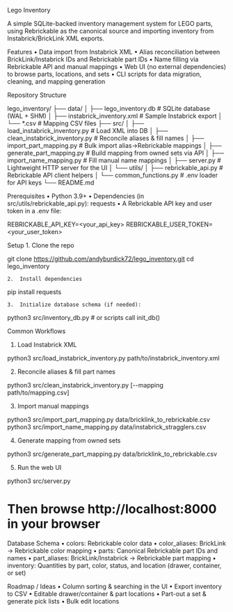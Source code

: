 Lego Inventory

A simple SQLite-backed inventory management system for LEGO parts, using Rebrickable as the canonical source and importing inventory from Instabrick/BrickLink XML exports.

Features
	•	Data import from Instabrick XML
	•	Alias reconciliation between BrickLink/Instabrick IDs and Rebrickable part IDs
	•	Name filling via Rebrickable API and manual mappings
	•	Web UI (no external dependencies) to browse parts, locations, and sets
	•	CLI scripts for data migration, cleaning, and mapping generation

Repository Structure

lego_inventory/
├── data/
│   ├── lego_inventory.db       # SQLite database (WAL + SHM)
│   ├── instabrick_inventory.xml  # Sample Instabrick export
│   └── *.csv                   # Mapping CSV files
├── src/
│   ├── load_instabrick_inventory.py  # Load XML into DB
│   ├── clean_instabrick_inventory.py # Reconcile aliases & fill names
│   ├── import_part_mapping.py        # Bulk import alias→Rebrickable mappings
│   ├── generate_part_mapping.py      # Build mapping from owned sets via API
│   ├── import_name_mapping.py        # Fill manual name mappings
│   ├── server.py                     # Lightweight HTTP server for the UI
│   └── utils/
│       ├── rebrickable_api.py        # Rebrickable API client helpers
│       └── common_functions.py       # .env loader for API keys
└── README.md

Prerequisites
	•	Python 3.9+
	•	Dependencies (in src/utils/rebrickable_api.py): requests
	•	A Rebrickable API key and user token in a .env file:

REBRICKABLE_API_KEY=<your_api_key>
REBRICKABLE_USER_TOKEN=<your_user_token>

Setup
	1.	Clone the repo

git clone https://github.com/andyburdick72/lego_inventory.git
cd lego_inventory

	2.	Install dependencies

pip install requests

	3.	Initialize database schema (if needed):

python3 src/inventory_db.py  # or scripts call init_db()



Common Workflows

1. Load Instabrick XML

python3 src/load_instabrick_inventory.py path/to/instabrick_inventory.xml

2. Reconcile aliases & fill part names

python3 src/clean_instabrick_inventory.py [--mapping path/to/mapping.csv]

3. Import manual mappings

python3 src/import_part_mapping.py data/bricklink_to_rebrickable.csv
python3 src/import_name_mapping.py data/instabrick_stragglers.csv

4. Generate mapping from owned sets

python3 src/generate_part_mapping.py data/bricklink_to_rebrickable.csv

5. Run the web UI

python3 src/server.py
# Then browse http://localhost:8000 in your browser

Database Schema
	•	colors: Rebrickable color data
	•	color_aliases: BrickLink → Rebrickable color mapping
	•	parts: Canonical Rebrickable part IDs and names
	•	part_aliases: BrickLink/Instabrick → Rebrickable part mapping
	•	inventory: Quantities by part, color, status, and location (drawer, container, or set)

Roadmap / Ideas
	•	Column sorting & searching in the UI
	•	Export inventory to CSV
	•	Editable drawer/container & part locations
	•	Part-out a set & generate pick lists
	•	Bulk edit locations
